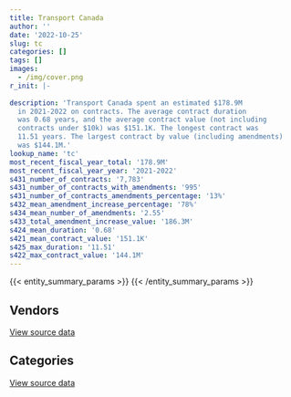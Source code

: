```yaml
---
title: Transport Canada
author: ''
date: '2022-10-25'
slug: tc
categories: []
tags: []
images:
  - /img/cover.png
r_init: |-
  
description: 'Transport Canada spent an estimated $178.9M
  in 2021-2022 on contracts. The average contract duration
  was 0.68 years, and the average contract value (not including
  contracts under $10k) was $151.1K. The longest contract was
  11.51 years. The largest contract by value (including amendments)
  was $144.1M.'
lookup_name: 'tc'
most_recent_fiscal_year_total: '178.9M'
most_recent_fiscal_year_year: '2021-2022'
s431_number_of_contracts: '7,783'
s431_number_of_contracts_with_amendments: '995'
s431_number_of_contracts_amendments_percentage: '13%'
s432_mean_amendment_increase_percentage: '78%'
s434_mean_number_of_amendments: '2.55'
s433_total_amendment_increase_value: '186.3M'
s424_mean_duration: '0.68'
s421_mean_contract_value: '151.1K'
s425_max_duration: '11.51'
s422_max_contract_value: '144.1M'
---
```


<script src="/rmarkdown-libs/htmlwidgets/htmlwidgets.js"></script>
<link href="/rmarkdown-libs/datatables-css/datatables-crosstalk.css" rel="stylesheet" />
<script src="/rmarkdown-libs/datatables-binding/datatables.js"></script>
<script src="/rmarkdown-libs/jquery/jquery-3.6.0.min.js"></script>
<link href="/rmarkdown-libs/dt-core-bootstrap/css/dataTables.bootstrap.min.css" rel="stylesheet" />
<link href="/rmarkdown-libs/dt-core-bootstrap/css/dataTables.bootstrap.extra.css" rel="stylesheet" />
<script src="/rmarkdown-libs/dt-core-bootstrap/js/jquery.dataTables.min.js"></script>
<script src="/rmarkdown-libs/dt-core-bootstrap/js/dataTables.bootstrap.min.js"></script>
<link href="/rmarkdown-libs/crosstalk/css/crosstalk.min.css" rel="stylesheet" />
<script src="/rmarkdown-libs/crosstalk/js/crosstalk.min.js"></script>
<script src="/rmarkdown-libs/htmlwidgets/htmlwidgets.js"></script>
<link href="/rmarkdown-libs/datatables-css/datatables-crosstalk.css" rel="stylesheet" />
<script src="/rmarkdown-libs/datatables-binding/datatables.js"></script>
<script src="/rmarkdown-libs/jquery/jquery-3.6.0.min.js"></script>
<link href="/rmarkdown-libs/dt-core-bootstrap/css/dataTables.bootstrap.min.css" rel="stylesheet" />
<link href="/rmarkdown-libs/dt-core-bootstrap/css/dataTables.bootstrap.extra.css" rel="stylesheet" />
<script src="/rmarkdown-libs/dt-core-bootstrap/js/jquery.dataTables.min.js"></script>
<script src="/rmarkdown-libs/dt-core-bootstrap/js/dataTables.bootstrap.min.js"></script>
<link href="/rmarkdown-libs/crosstalk/css/crosstalk.min.css" rel="stylesheet" />
<script src="/rmarkdown-libs/crosstalk/js/crosstalk.min.js"></script>

{{< entity_summary_params >}}
{{< /entity_summary_params >}}

## Vendors

<div id="htmlwidget-1" style="width:100%;height:auto;" class="datatables html-widget"></div>
<script type="application/json" data-for="htmlwidget-1">{"x":{"style":"bootstrap","filter":"none","vertical":false,"data":[["<a href=\"/vendors/175_303_canada/\">175 303 Canada<\/a>","<a href=\"/vendors/175303_canada/\">175303 Canada<\/a>","<a href=\"/vendors/abb/\">ABB<\/a>","<a href=\"/vendors/accenture/\">Accenture<\/a>","<a href=\"/vendors/acklands_grainger/\">Acklands Grainger<\/a>","<a href=\"/vendors/act/\">ACT<\/a>","<a href=\"/vendors/adga_group/\">ADGA Group<\/a>","<a href=\"/vendors/adrm_technology_consulting/\">ADRM Technology Consulting<\/a>","<a href=\"/vendors/advanced_business_interiors/\">Advanced Business Interiors<\/a>","<a href=\"/vendors/aecom/\">AECOM<\/a>","<a href=\"/vendors/aero_supplies/\">Aero Supplies<\/a>","<a href=\"/vendors/aeropro/\">Aeropro<\/a>","<a href=\"/vendors/agilent/\">Agilent<\/a>","<a href=\"/vendors/ainsworth/\">Ainsworth<\/a>","<a href=\"/vendors/air_inuit/\">Air Inuit<\/a>","<a href=\"/vendors/air_tindi/\">Air Tindi<\/a>","<a href=\"/vendors/airbus/\">Airbus<\/a>","<a href=\"/vendors/allseating/\">Allseating<\/a>","<a href=\"/vendors/alpine_aerotech/\">Alpine Aerotech<\/a>","<a href=\"/vendors/altis_human_resources/\">Altis Human Resources<\/a>","<a href=\"/vendors/american_bureau_of_shipping/\">American Bureau of Shipping<\/a>","<a href=\"/vendors/aon_reed_stenhouse/\">Aon Reed Stenhouse<\/a>","<a href=\"/vendors/apron_fuel_services/\">Apron Fuel Services<\/a>","<a href=\"/vendors/aps_aviation/\">APS Aviation<\/a>","<a href=\"/vendors/ari_financial_services/\">ARI Financial Services<\/a>","<a href=\"/vendors/artemp_personnel_services/\">Artemp Personnel Services<\/a>","<a href=\"/vendors/asokan_business_interiors/\">Asokan Business Interiors<\/a>","<a href=\"/vendors/atlantic_business_interiors/\">Atlantic Business Interiors<\/a>","<a href=\"/vendors/av_tech/\">AV Tech<\/a>","<a href=\"/vendors/avi_spl/\">Avi Spl<\/a>","<a href=\"/vendors/avmax_aviation_services/\">Avmax Aviation Services<\/a>","<a href=\"/vendors/bdo_canada/\">BDO Canada<\/a>","<a href=\"/vendors/bell_canada/\">Bell Canada<\/a>","<a href=\"/vendors/bell_textron/\">Bell Textron<\/a>","<a href=\"/vendors/berlitz_canada/\">Berlitz Canada<\/a>","<a href=\"/vendors/beva_global_management/\">Beva Global Management<\/a>","<a href=\"/vendors/bombardier/\">Bombardier<\/a>","<a href=\"/vendors/brandt_tractor/\">Brandt Tractor<\/a>","<a href=\"/vendors/brooks_corning_company/\">Brooks Corning Company<\/a>","<a href=\"/vendors/bubble_technology_industries/\">Bubble Technology Industries<\/a>","<a href=\"/vendors/ca/\">CA<\/a>","<a href=\"/vendors/cae/\">CAE<\/a>","<a href=\"/vendors/calian/\">Calian<\/a>","<a href=\"/vendors/calytera_software/\">Calytera Software<\/a>","<a href=\"/vendors/canada_post/\">Canada Post<\/a>","<a href=\"/vendors/canadian_bank_note_company/\">Canadian Bank Note Company<\/a>","<a href=\"/vendors/canadian_corps_of_commissionaires/\">Canadian Corps of Commissionaires<\/a>","<a href=\"/vendors/canadian_helicopters/\">Canadian Helicopters<\/a>","<a href=\"/vendors/canadian_maritime_engineering/\">Canadian Maritime Engineering<\/a>","<a href=\"/vendors/canon/\">Canon<\/a>","<a href=\"/vendors/carahsoft_technology/\">Carahsoft Technology<\/a>","<a href=\"/vendors/carleton_university/\">Carleton University<\/a>","<a href=\"/vendors/cbci_telecom/\">CBCI Telecom<\/a>","<a href=\"/vendors/cdw_canada/\">CDW Canada<\/a>","<a href=\"/vendors/chantier_davie_canada/\">Chantier Davie Canada<\/a>","<a href=\"/vendors/charron_human_resources/\">Charron Human Resources<\/a>","<a href=\"/vendors/chevron/\">Chevron<\/a>","<a href=\"/vendors/cision_canada/\">Cision Canada<\/a>","<a href=\"/vendors/clariant_canada/\">Clariant Canada<\/a>","<a href=\"/vendors/closereach/\">CloseReach<\/a>","<a href=\"/vendors/cofomo/\">Cofomo<\/a>","<a href=\"/vendors/compugen/\">Compugen<\/a>","<a href=\"/vendors/conference_board_of_canada/\">Conference Board of Canada<\/a>","<a href=\"/vendors/contract_community/\">Contract Community<\/a>","<a href=\"/vendors/convergint_technologies/\">Convergint Technologies<\/a>","<a href=\"/vendors/conversart_consulting/\">Conversart Consulting<\/a>","<a href=\"/vendors/coradix_technology_consulting/\">Coradix Technology Consulting<\/a>","<a href=\"/vendors/corcan/\">Corcan<\/a>","<a href=\"/vendors/cossette_communications/\">Cossette Communications<\/a>","<a href=\"/vendors/cpcs_transcom/\">CPCS Transcom<\/a>","<a href=\"/vendors/crestline_coach/\">Crestline Coach<\/a>","<a href=\"/vendors/csdc_systems/\">CSDC Systems<\/a>","<a href=\"/vendors/csi_leasing_canada/\">Csi Leasing Canada<\/a>","<a href=\"/vendors/dalhousie_university/\">Dalhousie University<\/a>","<a href=\"/vendors/dasco_storage_solutions/\">Dasco Storage Solutions<\/a>","<a href=\"/vendors/dbc_marine_safety_systems/\">DBC Marine Safety Systems<\/a>","<a href=\"/vendors/delco_automation/\">Delco Automation<\/a>","<a href=\"/vendors/dell_computer/\">Dell Computer<\/a>","<a href=\"/vendors/deloitte/\">Deloitte<\/a>","<a href=\"/vendors/dexterra/\">Dexterra<\/a>","<a href=\"/vendors/diligens/\">Diligens<\/a>","<a href=\"/vendors/dillon_consulting/\">Dillon Consulting<\/a>","<a href=\"/vendors/dls_technology/\">DLS Technology<\/a>","<a href=\"/vendors/donna_cona/\">Donna Cona<\/a>","<a href=\"/vendors/dss_marine/\">DSS Marine<\/a>","<a href=\"/vendors/ecole_de_langues_abce/\">Ecole De Langues Abce<\/a>","<a href=\"/vendors/ecole_de_langues_eagle/\">Ecole De Langues Eagle<\/a>","<a href=\"/vendors/ecole_de_langues_la_cite/\">Ecole De Langues La Cite<\/a>","<a href=\"/vendors/ekos_research_associates/\">Ekos Research Associates<\/a>","<a href=\"/vendors/elbit_systems/\">Elbit Systems<\/a>","<a href=\"/vendors/elsevier/\">Elsevier<\/a>","<a href=\"/vendors/entrust/\">Entrust<\/a>","<a href=\"/vendors/environics_research_group/\">Environics Research Group<\/a>","<a href=\"/vendors/equasion_business_technologies_consulting_and_watershed_its_in_cjv/\">Equasion Business Technologies Consulting and Watershed Its In Cjv<\/a>","<a href=\"/vendors/ernst_young/\">Ernst Young<\/a>","<a href=\"/vendors/esri/\">ESRI<\/a>","<a href=\"/vendors/excel_human_resources/\">Excel Human Resources<\/a>","<a href=\"/vendors/fast_forward_french/\">Fast Forward French<\/a>","<a href=\"/vendors/fast_track_staffing/\">Fast Track Staffing<\/a>","<a href=\"/vendors/fca_canada/\">FCA Canada<\/a>","<a href=\"/vendors/federal_express_canada/\">Federal Express Canada<\/a>","<a href=\"/vendors/felix_technology/\">Felix Technology<\/a>","<a href=\"/vendors/field_aviation_company/\">Field Aviation Company<\/a>","<a href=\"/vendors/first_air/\">First Air<\/a>","<a href=\"/vendors/flight_fuels/\">Flight Fuels<\/a>","<a href=\"/vendors/flightsafety_canada/\">FlightSafety Canada<\/a>","<a href=\"/vendors/ford_motor_company/\">Ford Motor Company<\/a>","<a href=\"/vendors/forrester_research/\">Forrester Research<\/a>","<a href=\"/vendors/fort_garry_fire_truck/\">Fort Garry Fire Truck<\/a>","<a href=\"/vendors/francis_canada_truck_centre/\">Francis Canada Truck Centre<\/a>","<a href=\"/vendors/freebalance/\">FreeBalance<\/a>","<a href=\"/vendors/fujitsu/\">Fujitsu<\/a>","<a href=\"/vendors/garda_security_group/\">Garda Security Group<\/a>","<a href=\"/vendors/gartner/\">Gartner<\/a>","<a href=\"/vendors/gatestone/\">Gatestone<\/a>","<a href=\"/vendors/gc_strategies/\">GC Strategies<\/a>","<a href=\"/vendors/general_dynamics/\">General Dynamics<\/a>","<a href=\"/vendors/general_electric_canada/\">General Electric Canada<\/a>","<a href=\"/vendors/general_motors/\">General Motors<\/a>","<a href=\"/vendors/ghd/\">GHD<\/a>","<a href=\"/vendors/glasshouse_systems/\">GlassHouse Systems<\/a>","<a href=\"/vendors/global_knowledge/\">Global Knowledge<\/a>","<a href=\"/vendors/global_upholstery/\">Global Upholstery<\/a>","<a href=\"/vendors/golder_associates/\">Golder Associates<\/a>","<a href=\"/vendors/grand_toy/\">Grand Toy<\/a>","<a href=\"/vendors/graybridge_international_consulting/\">Graybridge International Consulting<\/a>","<a href=\"/vendors/grey_rock_services/\">Grey Rock Services<\/a>","<a href=\"/vendors/groupe_abs/\">Groupe Abs<\/a>","<a href=\"/vendors/halpenny_insurance_brokers/\">Halpenny Insurance Brokers<\/a>","<a href=\"/vendors/harnois_energies/\">Harnois Energies<\/a>","<a href=\"/vendors/haworth/\">Haworth<\/a>","<a href=\"/vendors/helitrades/\">Helitrades<\/a>","<a href=\"/vendors/herold_engineering/\">Herold Engineering<\/a>","<a href=\"/vendors/highline_electric_p_a/\">Highline Electric P A<\/a>","<a href=\"/vendors/hitrac/\">Hitrac<\/a>","<a href=\"/vendors/holman_fenwick_willan/\">Holman Fenwick Willan<\/a>","<a href=\"/vendors/honeywell/\">Honeywell<\/a>","<a href=\"/vendors/houle_electric/\">Houle Electric<\/a>","<a href=\"/vendors/hypertec/\">Hypertec<\/a>","<a href=\"/vendors/ibiska_telecom/\">Ibiska Telecom<\/a>","<a href=\"/vendors/idp_group/\">Idp Group<\/a>","<a href=\"/vendors/ihs_global/\">IHS Global<\/a>","<a href=\"/vendors/imp_group/\">IMP Group<\/a>","<a href=\"/vendors/imperial_oil/\">Imperial Oil<\/a>","<a href=\"/vendors/info_tech_research_group/\">Info Tech Research Group<\/a>","<a href=\"/vendors/insa/\">INSA<\/a>","<a href=\"/vendors/insight_software_canada/\">Insight Software Canada<\/a>","<a href=\"/vendors/institut_national_d_optique/\">Institut National D’Optique<\/a>","<a href=\"/vendors/institute_on_governance/\">Institute On Governance<\/a>","<a href=\"/vendors/inter_outaouais/\">Inter Outaouais<\/a>","<a href=\"/vendors/ipsos/\">Ipsos<\/a>","<a href=\"/vendors/ipss/\">IPSS<\/a>","<a href=\"/vendors/iron_mountain/\">Iron Mountain<\/a>","<a href=\"/vendors/irving_oil/\">Irving Oil<\/a>","<a href=\"/vendors/itex/\">ITEX<\/a>","<a href=\"/vendors/ivan_s_camera/\">Ivan S Camera<\/a>","<a href=\"/vendors/j_j_trailers_manufacturers_and_sales/\">J J Trailers Manufacturers and Sales<\/a>","<a href=\"/vendors/jasco_applied_sciences_canada/\">JASCO Applied Sciences Canada<\/a>","<a href=\"/vendors/jcb/\">Jcb<\/a>","<a href=\"/vendors/jht_defense/\">JHT Defense<\/a>","<a href=\"/vendors/juno_risk_solutions/\">Juno Risk Solutions<\/a>","<a href=\"/vendors/kenn_borek_air/\">Kenn Borek Air<\/a>","<a href=\"/vendors/knoll_north_america/\">Knoll North America<\/a>","<a href=\"/vendors/knowledge_circle/\">Knowledge Circle<\/a>","<a href=\"/vendors/kone/\">KONE<\/a>","<a href=\"/vendors/kongsberg/\">Kongsberg<\/a>","<a href=\"/vendors/konica_minolta_business_solutions/\">Konica Minolta Business Solutions<\/a>","<a href=\"/vendors/kpmg/\">KPMG<\/a>","<a href=\"/vendors/kromar_printing/\">Kromar Printing<\/a>","<a href=\"/vendors/kubota_canada/\">Kubota Canada<\/a>","<a href=\"/vendors/l3harris/\">L3Harris<\/a>","<a href=\"/vendors/language_research_development_group/\">Language Research Development Group<\/a>","<a href=\"/vendors/lean_agility/\">Lean Agility<\/a>","<a href=\"/vendors/leger_marketing/\">Leger Marketing<\/a>","<a href=\"/vendors/lengkeek_vessel_engineering/\">Lengkeek Vessel Engineering<\/a>","<a href=\"/vendors/les_enquetes_henri/\">Les Enquetes Henri<\/a>","<a href=\"/vendors/les_entreprises_fervel/\">Les Entreprises Fervel<\/a>","<a href=\"/vendors/lionbridge/\">Lionbridge<\/a>","<a href=\"/vendors/lro_staffing/\">LRO Staffing<\/a>","<a href=\"/vendors/lumina_it/\">Lumina IT<\/a>","<a href=\"/vendors/m_d_charlton/\">M D Charlton<\/a>","<a href=\"/vendors/macdonald_dettwiler_and_associates/\">MacDonald Dettwiler and Associates<\/a>","<a href=\"/vendors/makwa_resourcing/\">Makwa Resourcing<\/a>","<a href=\"/vendors/malatest/\">Malatest<\/a>","<a href=\"/vendors/manpower_services_canada/\">Manpower Services Canada<\/a>","<a href=\"/vendors/maplesoft_consulting/\">Maplesoft Consulting<\/a>","<a href=\"/vendors/marine_recycling/\">Marine Recycling<\/a>","<a href=\"/vendors/maxsys_staffing_and_consulting/\">Maxsys Staffing and Consulting<\/a>","<a href=\"/vendors/mcgill_university/\">Mcgill University<\/a>","<a href=\"/vendors/mcmaster_university/\">Mcmaster University<\/a>","<a href=\"/vendors/media_q/\">Media Q<\/a>","<a href=\"/vendors/megalexis_communications/\">Megalexis Communications<\/a>","<a href=\"/vendors/meltwater/\">Meltwater<\/a>","<a href=\"/vendors/michelin/\">Michelin<\/a>","<a href=\"/vendors/microsoft_canada/\">Microsoft Canada<\/a>","<a href=\"/vendors/mid_canada_mod_center/\">Mid Canada Mod Center<\/a>","<a href=\"/vendors/mindwire_systems/\">Mindwire Systems<\/a>","<a href=\"/vendors/mitsubishi_motor_sales/\">Mitsubishi Motor Sales<\/a>","<a href=\"/vendors/mkds_training/\">Mkds Training<\/a>","<a href=\"/vendors/mnp/\">MNP<\/a>","<a href=\"/vendors/morpho_canada/\">Morpho Canada<\/a>","<a href=\"/vendors/multishred/\">Multishred<\/a>","<a href=\"/vendors/mustang_survival/\">Mustang Survival<\/a>","<a href=\"/vendors/nations_translation_group/\">Nations Translation Group<\/a>","<a href=\"/vendors/nattiq/\">NATTIQ<\/a>","<a href=\"/vendors/naut_mawt_tribal_council/\">Naut’sa mawt Tribal Council<\/a>","<a href=\"/vendors/nav_canada/\">NAV Canada<\/a>","<a href=\"/vendors/newfound_recruiting/\">Newfound Recruiting<\/a>","<a href=\"/vendors/nielsen/\">Nielsen<\/a>","<a href=\"/vendors/nikon_canada/\">Nikon Canada<\/a>","<a href=\"/vendors/nisha_techonologies/\">Nisha Techonologies<\/a>","<a href=\"/vendors/northern_micro/\">Northern Micro<\/a>","<a href=\"/vendors/nortrax_canada/\">Nortrax Canada<\/a>","<a href=\"/vendors/nova_networks/\">Nova Networks<\/a>","<a href=\"/vendors/novipro/\">Novipro<\/a>","<a href=\"/vendors/nua_office/\">NUA Office<\/a>","<a href=\"/vendors/nuix_north_america/\">Nuix North America<\/a>","<a href=\"/vendors/online_constructors/\">Online Constructors<\/a>","<a href=\"/vendors/onx_enterprise_solutions/\">OnX Enterprise Solutions<\/a>","<a href=\"/vendors/opentext/\">OpenText<\/a>","<a href=\"/vendors/opsis/\">OPSIS<\/a>","<a href=\"/vendors/optiv_canada_federal/\">Optiv Canada Federal<\/a>","<a href=\"/vendors/oracle_canada/\">Oracle Canada<\/a>","<a href=\"/vendors/orangutech/\">Orangutech<\/a>","<a href=\"/vendors/ottawa_business_interiors/\">Ottawa Business Interiors<\/a>","<a href=\"/vendors/oxford_economics_usa/\">Oxford Economics USA<\/a>","<a href=\"/vendors/paladin_group/\">Paladin Group<\/a>","<a href=\"/vendors/palfinger_marine/\">PALFINGER Marine<\/a>","<a href=\"/vendors/parkland/\">Parkland<\/a>","<a href=\"/vendors/patlon_aircraft_industries/\">Patlon Aircraft Industries<\/a>","<a href=\"/vendors/pattison_sign_group/\">Pattison Sign Group<\/a>","<a href=\"/vendors/peerless_garments/\">Peerless Garments<\/a>","<a href=\"/vendors/petro_air_services/\">Petro Air Services<\/a>","<a href=\"/vendors/petrovalue_products/\">PetroValue Products<\/a>","<a href=\"/vendors/phaselock_systems_international/\">Phaselock Systems International<\/a>","<a href=\"/vendors/phoenix_strategic_perspectives/\">Phoenix Strategic Perspectives<\/a>","<a href=\"/vendors/pitney_bowes/\">Pitney Bowes<\/a>","<a href=\"/vendors/planet_labs/\">Planet Labs<\/a>","<a href=\"/vendors/pmg_technologies/\">PMG Technologies<\/a>","<a href=\"/vendors/podolinsky_equipment/\">Podolinsky Equipment<\/a>","<a href=\"/vendors/portage_personnel/\">Portage Personnel<\/a>","<a href=\"/vendors/pra/\">PRA<\/a>","<a href=\"/vendors/precisionit/\">PrecisionIT<\/a>","<a href=\"/vendors/pricewaterhouse_coopers/\">Pricewaterhouse Coopers<\/a>","<a href=\"/vendors/primex_project_management/\">PRIMEX Project Management<\/a>","<a href=\"/vendors/printers_plus/\">Printers Plus<\/a>","<a href=\"/vendors/prologic_systems/\">Prologic Systems<\/a>","<a href=\"/vendors/promaxis/\">Promaxis<\/a>","<a href=\"/vendors/proquest/\">ProQuest<\/a>","<a href=\"/vendors/prosci_canada/\">Prosci Canada<\/a>","<a href=\"/vendors/protak_consulting_group/\">Protak Consulting Group<\/a>","<a href=\"/vendors/purelogic/\">PureLogic<\/a>","<a href=\"/vendors/purespirit_solutions/\">PureSpirIT Solutions<\/a>","<a href=\"/vendors/purolator/\">Purolator<\/a>","<a href=\"/vendors/qmr/\">QMR<\/a>","<a href=\"/vendors/quantum_management_services/\">Quantum Management Services<\/a>","<a href=\"/vendors/quorum/\">Quorum<\/a>","<a href=\"/vendors/rampart_international/\">Rampart International<\/a>","<a href=\"/vendors/randstad/\">Randstad<\/a>","<a href=\"/vendors/raymond_chabot_grant_thornton/\">Raymond Chabot Grant Thornton<\/a>","<a href=\"/vendors/rhea/\">RHEA<\/a>","<a href=\"/vendors/ricoh/\">Ricoh<\/a>","<a href=\"/vendors/risk_sciences_international/\">Risk Sciences International<\/a>","<a href=\"/vendors/rms_software/\">Rms Software<\/a>","<a href=\"/vendors/rockwell_collins_canada/\">Rockwell Collins Canada<\/a>","<a href=\"/vendors/rogers/\">Rogers<\/a>","<a href=\"/vendors/rosborough_boats/\">Rosborough Boats<\/a>","<a href=\"/vendors/roxboro_excavation/\">Roxboro Excavation<\/a>","<a href=\"/vendors/s_p_global_market_intelligence/\">S P Global Market Intelligence<\/a>","<a href=\"/vendors/salish_sea_industrial_services/\">Salish Sea Industrial Services<\/a>","<a href=\"/vendors/samson_associes/\">Samson Associes<\/a>","<a href=\"/vendors/sap/\">SAP<\/a>","<a href=\"/vendors/sas_institute/\">SAS Institute<\/a>","<a href=\"/vendors/serco/\">Serco<\/a>","<a href=\"/vendors/sharp_electronics/\">Sharp Electronics<\/a>","<a href=\"/vendors/shell_canada_products/\">Shell Canada Products<\/a>","<a href=\"/vendors/shi_canada/\">SHI Canada<\/a>","<a href=\"/vendors/si_systems/\">SI Systems<\/a>","<a href=\"/vendors/sierra_systems_group/\">Sierra Systems Group<\/a>","<a href=\"/vendors/simex_defence/\">Simex Defence<\/a>","<a href=\"/vendors/simplex_grinnell/\">Simplex Grinnell<\/a>","<a href=\"/vendors/slr_consulting_canada/\">SLR Consulting Canada<\/a>","<a href=\"/vendors/snap_on_tools/\">Snap On Tools<\/a>","<a href=\"/vendors/snc_lavalin/\">SNC Lavalin<\/a>","<a href=\"/vendors/softchoice/\">Softchoice<\/a>","<a href=\"/vendors/solotech/\">Solotech<\/a>","<a href=\"/vendors/southwest_research_institute/\">Southwest Research Institute<\/a>","<a href=\"/vendors/st_airborne_systems/\">ST Airborne Systems<\/a>","<a href=\"/vendors/stantec/\">Stantec<\/a>","<a href=\"/vendors/stoneworks_technologies/\">Stoneworks Technologies<\/a>","<a href=\"/vendors/stratos/\">Stratos<\/a>","<a href=\"/vendors/suncor_energy/\">Suncor Energy<\/a>","<a href=\"/vendors/systematix_solutions/\">Systematix Solutions<\/a>","<a href=\"/vendors/systemscope/\">Systemscope<\/a>","<a href=\"/vendors/tag_hr/\">Tag HR<\/a>","<a href=\"/vendors/tankatek/\">Tankatek<\/a>","<a href=\"/vendors/teknion/\">Teknion<\/a>","<a href=\"/vendors/teksystems_canada/\">TEKsystems Canada<\/a>","<a href=\"/vendors/telus_canada/\">Telus Canada<\/a>","<a href=\"/vendors/tenaquip/\">Tenaquip<\/a>","<a href=\"/vendors/teramach_technologies/\">Teramach Technologies<\/a>","<a href=\"/vendors/terra_sense_analytics/\">Terra Sense Analytics<\/a>","<a href=\"/vendors/tes_contract_services/\">TES Contract Services<\/a>","<a href=\"/vendors/testforce_systems/\">Testforce Systems<\/a>","<a href=\"/vendors/tetra_tech/\">Tetra Tech<\/a>","<a href=\"/vendors/the_aim_group/\">The AIM Group<\/a>","<a href=\"/vendors/the_halifax_computer_consulting_group/\">The Halifax Computer Consulting Group<\/a>","<a href=\"/vendors/the_masha_krupp_translation_group/\">The Masha Krupp Translation Group<\/a>","<a href=\"/vendors/the_right_door_consulting/\">The Right Door Consulting<\/a>","<a href=\"/vendors/thermo_fisher_scientific/\">Thermo Fisher Scientific<\/a>","<a href=\"/vendors/thomson_reuters/\">Thomson Reuters<\/a>","<a href=\"/vendors/thyssenkrupp_elevator/\">Thyssenkrupp Elevator<\/a>","<a href=\"/vendors/titan_boats/\">Titan Boats<\/a>","<a href=\"/vendors/tld_canada/\">Tld Canada<\/a>","<a href=\"/vendors/toromont/\">Toromont<\/a>","<a href=\"/vendors/toure_cleaning_services/\">Toure Cleaning Services<\/a>","<a href=\"/vendors/toyota/\">Toyota<\/a>","<a href=\"/vendors/tpg_technology_consultants/\">TPG Technology Consultants<\/a>","<a href=\"/vendors/trane_canada/\">Trane Canada<\/a>","<a href=\"/vendors/transpolar_technology/\">Transpolar Technology<\/a>","<a href=\"/vendors/trm_technologies/\">TRM Technologies<\/a>","<a href=\"/vendors/tulmar_safety_systems/\">Tulmar Safety Systems<\/a>","<a href=\"/vendors/tundra_technical_solutions/\">Tundra Technical Solutions<\/a>","<a href=\"/vendors/turtle_island_staffing/\">Turtle Island Staffing<\/a>","<a href=\"/vendors/tyco_integrated_fire_security/\">Tyco Integrated Fire Security<\/a>","<a href=\"/vendors/ubiqus_canada/\">Ubiqus Canada<\/a>","<a href=\"/vendors/unisource/\">Unisource<\/a>","<a href=\"/vendors/united_rentals/\">United Rentals<\/a>","<a href=\"/vendors/universite_de_montreal/\">Universite De Montreal<\/a>","<a href=\"/vendors/universite_laval/\">Universite Laval<\/a>","<a href=\"/vendors/universite_sainte_anne/\">Universite Sainte Anne<\/a>","<a href=\"/vendors/university_of_alaska_fairbanks/\">University of Alaska Fairbanks<\/a>","<a href=\"/vendors/university_of_alberta/\">University of Alberta<\/a>","<a href=\"/vendors/university_of_manitoba/\">University of Manitoba<\/a>","<a href=\"/vendors/university_of_new_brunswick/\">University of New Brunswick<\/a>","<a href=\"/vendors/university_of_ottawa/\">University of Ottawa<\/a>","<a href=\"/vendors/university_of_toronto/\">University of Toronto<\/a>","<a href=\"/vendors/university_of_waterloo/\">University of Waterloo<\/a>","<a href=\"/vendors/university_of_western_ontario/\">University of Western Ontario<\/a>","<a href=\"/vendors/vancouver_fraser_port_authority/\">Vancouver Fraser Port Authority<\/a>","<a href=\"/vendors/vard_marine/\">Vard Marine<\/a>","<a href=\"/vendors/vector_aerospace/\">Vector Aerospace<\/a>","<a href=\"/vendors/veritaaq_technology_house/\">Veritaaq Technology House<\/a>","<a href=\"/vendors/versacom/\">Versacom<\/a>","<a href=\"/vendors/voyageur_aviation/\">Voyageur Aviation<\/a>","<a href=\"/vendors/wajax/\">Wajax<\/a>","<a href=\"/vendors/wartsila/\">Wartsila<\/a>","<a href=\"/vendors/western_petroleum/\">Western Petroleum<\/a>","<a href=\"/vendors/wolters_kluwer/\">Wolters Kluwer<\/a>","<a href=\"/vendors/workdynamics_technologies/\">WorkDynamics Technologies<\/a>","<a href=\"/vendors/wsp/\">WSP<\/a>","<a href=\"/vendors/xanalys_canada/\">Xanalys Canada<\/a>","<a href=\"/vendors/xerox/\">Xerox<\/a>","<a href=\"/vendors/yamaha_motors_canada/\">Yamaha Motors Canada<\/a>","<a href=\"/vendors/zutphen_contractor/\">Zutphen Contractor<\/a>"],[638930.94,399538.44,null,null,null,219813.37,1607443.27,3117517.3,162895.31,111894.79,681129.55,1064138.75,null,null,59228.98,null,null,null,1134189.78,729424.95,3322.98,170019.85,44111.65,1085365,6642.48,null,null,11302.2,null,19016.62,30332.48,null,null,785962.07,203858.62,null,3797967.99,null,null,null,87917.88,null,673692.49,null,10500,127079.77,3419650.75,13560,2859977.77,2231.69,null,1815.61,11306.87,52146.74,null,3199.95,15750,29226.55,220962.84,2991.37,2325469.77,null,200559.75,150845.03,null,null,99750.96,64097.25,292611.25,1905807.77,109135,55521.95,null,null,null,2017346.76,null,null,755606.83,null,5243.92,1924757.55,303817.12,null,null,40051.65,null,78357.05,120244.36,null,null,114844.49,41386.45,null,487332.28,310310.91,11390.4,50838,24860,90368.83,34943.68,164430,66169.9,31001.73,15892.12,10983.07,410536.69,null,null,null,429010,41264.1,null,1514377.36,null,59452.12,null,null,439582.9,21626.32,null,null,45426.29,166141.12,19635,13740.8,null,302813.84,null,426517.75,27847.97,1606929.74,null,null,246395.71,null,326797.85,null,961804.58,978839.07,13560,47373.69,null,644780.32,null,null,null,null,46835,null,null,92134.36,258886.3,369450,11890.16,null,28832.81,1049498.39,467353.75,null,21677.5,1200622.5,null,40519.44,32327.14,24207.99,137880.04,335957.2,null,null,null,null,24408,33866.1,364876.45,null,359145.85,562315.98,null,null,null,null,null,72320,921877.22,46381.76,1432026.68,92423.39,null,25000,null,null,null,11633.63,654431.67,970285.82,3008385.31,419591.25,null,49859.89,503646.69,null,32095.14,5160.7,1273038.54,13387.5,21850.98,24860,null,null,1437132.36,296549.48,229905,1043.01,null,232752.4,null,13072.5,19888,257689.64,326131.88,null,2455256.24,null,143310.74,50553.36,216762.21,null,null,15735.94,null,177975,null,14221.46,113675.01,null,31369.76,10000.5,84683188.08,37792.34,92399.11,null,704290.86,100259.25,null,45572.43,28247.56,1102028.49,null,443445.9,null,null,39460.14,null,228051.32,20672.05,1180423.23,58398.9,60756.43,180050.17,null,108808.85,89579.88,23360.99,28445.63,null,381052.5,32104.35,40459.43,24895.5,592957.76,160394.6,146029.78,null,2002.77,33900,null,2024530.84,83903.21,206146.16,84814.41,null,238981.85,334376.66,50381.12,null,23233.18,182675.99,607965.94,null,24961.7,null,1251944.92,705990.92,151033.63,null,129079.42,757564.83,432287.05,null,null,null,209553.26,125706.97,17640,null,null,43198.67,125752.73,null,null,null,74721.42,null,null,null,692640.59,170359.45,5702.4,104857.02,283529.62,null,null,50625.99,4806.27,189004.99,null,64614.02,32709.43,null,null,null,19171.43,13630.54,247450.41,6859.85,null,null,448492.25,10000,183447.59,4170615.88,208327.7,51767.32,null,15275.83,256959.87,null,10848,292829.03,112077.1,22600,1342568.27,null,null],[954486.32,968417.67,null,null,null,284834.03,574562.84,1219300.16,798025.84,316835.77,1826926.68,1131471.02,null,null,29695.54,37243.08,null,null,1831843.07,1026001.08,15592.45,126321.47,null,1214772,104861.19,null,null,null,null,322768.39,7359876.05,39550,1968918.2,2874931.12,164542.93,8058.31,2444539.58,null,24806.25,null,null,211272.12,208202.11,null,11550,null,3762239.72,16610,1485715.94,2013.18,28807.32,58674.89,null,210507.93,1130000,26258.78,16800,56377.17,82198.16,17899.2,2331840.92,null,271324.19,192460.27,null,24408,114538.68,null,159287.6,1633199.95,null,81166.96,192.68,null,15505.35,null,7251.85,12779.85,1369434.92,null,22947.35,null,385931.72,null,202951.29,27791.73,null,11520,17205.25,null,6925.87,37697.69,78461.81,1204435.89,1675108.1,141375.11,265859.62,34994,41200.16,null,47206.07,235831,2189676.78,94166.67,57091.07,null,100604.1,null,null,248400,298975.05,3020532.01,null,562248.52,23248.36,49563.33,null,29652.98,340383.84,29389.04,149608.38,null,226108.92,354948.26,19635,96494.36,null,355345.83,null,469175.92,54008.56,375184.63,null,null,147354.29,null,450006.77,null,464930.78,65316.01,null,null,null,482903.95,127235.77,null,64635.61,null,null,null,null,208010.24,242108.28,418950,null,37648.55,null,2310073.94,null,null,null,null,24202.03,129990.4,24356.06,null,174979.91,265010.17,405139.92,140416.48,49603.94,null,null,null,523538.67,null,360129.81,null,null,46577.38,24612.34,null,33369.13,16140.73,658365.85,46508.84,1435950.04,50120.31,10097.87,9626.56,null,null,13987.61,null,2571355.63,1703841.21,3570006.5,44933.89,17331.44,93600,496664.67,11469.5,13523.58,24530.08,241686.15,null,17498.22,null,67200,19806.12,1826844.38,1051645.19,null,11929.39,null,null,58815.62,37458.75,null,null,327025.4,null,1708764.68,null,null,4337.26,155715.21,null,null,24744.64,null,140944.9,null,86250,127053.31,null,59550.79,null,15787469.06,null,92652.26,37290,320447.61,81768.16,null,36005.46,null,null,88107.64,161674.75,8553.03,24295,35894.36,42572.22,271856.86,24017.2,1087400.34,80806.73,5232.22,172905.33,null,110405.36,400911.48,12740.75,29299,484483.59,null,77815.83,148967.21,15750,184071.71,160767.36,144640,null,2008.26,46000,null,790064.9,119227.87,527332.21,84488.7,null,330585.66,176304.07,142699.55,44567.99,15570.5,46000,463658.06,103143.06,null,16800,559907.76,761326.03,20569.05,78297.72,227343.78,572252.15,248565.27,53884.49,83902.5,null,559828.42,16207.42,null,null,39324,87126.48,36979.71,56546.06,4324.77,542320.43,174191.33,null,null,null,167912.04,77005.85,953,null,186871.25,14252.78,null,204359.8,4819.44,206495.01,33404.71,null,50000,12924.5,null,1565470.91,9409.09,25000,188398.95,50651.06,2578.16,null,421770.24,282158.43,49764.92,11534255.14,158553.19,19827.09,null,23324.4,84117.1,117792.13,24295,1405243.79,258776.13,18479.8,1477019.18,36750,null],[951878.43,965771.73,674771.7,38974.11,20907.6,293012.79,158492.96,186594.98,463513.11,207056.68,1898667.82,1160499.99,null,13219.5,null,30687.95,39723.53,null,551455.33,1596524.24,39535.88,214874.57,null,1849117.95,126560,15945.24,24780.9,null,11353.78,473954.41,453905.15,null,21744.24,1736578.14,386197.77,14965.44,371590.97,378874.65,null,null,null,null,99463.89,45747.24,null,null,3656366.43,null,95342.43,2007.68,35392.65,69667.64,null,5356.66,2826294.6,12296.87,null,58897.17,265805.37,null,778637.12,null,336386.3,27685,null,null,581045.15,null,282750.59,1213170.56,null,null,98791.52,null,10003.35,null,12939.57,null,1397935.67,3316.25,5531.89,612715.52,202859.39,40000,409592.01,null,42280,107914.05,133615.2,2987820.82,62680.92,null,null,1201145.08,1578664.51,273770.37,297211.84,53056.2,107836.97,null,50976.97,11625.8,null,93909.38,18819.16,null,72460.5,null,15750,null,176638.81,3129220.63,24719.63,540774.87,10651.64,null,null,null,950563.64,null,null,53675,23236.16,175769.24,149588.76,74179.3,null,134103.17,15344.51,431715.37,24747,528339.1,null,null,null,144098850,null,null,1795322.42,85591.1,null,null,288150,447587.25,82778.69,31639.39,87295.84,null,9438.78,164963.05,98157.99,2034,167002.27,null,null,null,null,2095367.82,null,17176.23,null,null,null,199539.44,null,null,123384.74,190423.34,null,90116.8,null,null,null,61830.78,1825403.52,46818.83,359145.85,257241.33,72306.7,73689.3,null,null,362473.02,540255.47,null,33547.36,null,null,52052.13,217273.44,null,null,10985.39,85477.95,2550773.98,1577336.54,1012089.26,1479656.21,null,32035.5,null,null,10327.21,75313.06,5002.2,null,10859.82,null,null,null,21745.35,3041871.64,null,null,null,53842.51,39891.76,null,null,58170.25,326131.88,368945,1318552.87,63852.74,null,302187.46,14180.48,239120.85,null,68934.4,12501.81,125091,24719.62,null,21549.67,null,12111.61,null,23913212.14,null,95213.85,null,null,532953.16,24923.55,14811.28,null,null,20681.41,100803.91,18069.77,null,null,14591.39,206633.33,null,1084429.3,13277.5,29380.93,113522.63,94920,96387.86,369113.57,12740.75,65466.9,null,null,77603.22,102852.56,null,277692.38,147193.8,null,36850.43,334.71,null,31203.73,719462.7,null,153011.59,95180.17,null,133437,227889.47,30300.22,null,9532.96,284383,256435.37,18803.2,null,21000,139212.04,79523.75,null,274390.08,72028.44,1180971.46,87414.35,13108,106217.83,634156.81,558298.83,330159.9,null,null,null,55151.64,86691.11,null,17346.6,16189.03,null,39219.26,15750,null,269164.1,418747.34,null,86798.08,222821.25,null,26338.44,null,16220.51,null,44621.75,null,112903.95,93676.73,null,165669.89,48390.91,45200,682668.74,59365.39,20021.84,null,79059.77,1947800.52,39963.44,2122232.98,538996.99,15601.64,null,null,71427.3,201850.37,24973,948365.03,478926.6,38585.2,1184224.89,18900,171873.55],[558087.63,965771.73,null,81016.17,null,699545.44,86131.22,238027.96,435238.62,155886.51,3210289.45,1160499.99,94920,null,null,null,null,184180.14,1493865.5,2450356.01,null,19163.29,21541.22,4374038.02,null,54046.92,null,null,null,822425.44,254202.19,null,null,3432943.95,327599.68,null,255239.92,null,null,2370740,null,36560.58,42511.57,15193.43,null,null,3748981.04,20727.31,null,2007.68,40330.36,41826.67,null,57072.44,3264549.14,22148,null,39168.75,433126.16,null,281091.48,20475.6,251387.27,null,21634.19,null,335475.66,null,110853,839305.28,null,null,194010.78,541255.49,null,null,17319.39,null,1269470.52,9683.45,598.65,458408.53,201681.77,107388.59,318697.78,null,15394,199180.58,34309.63,15805139.12,5834.88,null,132683.44,1201145.08,1077312.94,93079.06,400079.11,66249.48,100639.6,null,50976.97,90788.41,78318.94,93909.38,303837.83,15159.91,61139.11,28933.28,null,17824.78,176238.33,3012279.19,null,918200.98,null,null,125000,null,171935.66,null,null,28323.75,40389.81,312412.79,24150,266319.86,14087.5,153345.82,229797.24,326798.48,24864.94,3968838.05,11523.75,30223.72,null,null,88977.7,41629.36,1018566.89,85591.1,null,null,77244.77,302961.6,117965.81,29391.68,null,61362.42,138802.72,null,null,null,159263.37,313534.36,null,null,null,2814746.71,null,33471.62,null,27297.5,12410.07,112007.58,null,null,205849.87,365479.21,null,null,64088.22,110518.72,null,null,1874061.29,7633.2,89540.47,382794.27,229495.17,38890.01,11109.65,141250,207894.43,null,null,null,1692725.09,null,null,40384.11,25015.27,18317.96,null,null,4859055.48,2229160.97,531284.17,773661.4,null,26029.1,null,null,1864.91,64234.56,167636.29,null,11689.77,null,null,null,12706.06,3402068.39,null,null,162593.51,22916.25,64673.41,null,null,115597.82,387795.22,null,2427633.33,20897.26,null,363446.63,null,51829.15,12208.35,null,36769.38,42634.9,null,811072.87,45134.39,141944.43,13327.26,null,8901848.42,676410,434859.2,null,null,572953.16,null,13692.42,null,null,15721.65,84471.26,null,null,null,14591.39,115225.58,null,1662980.96,14592.93,29380.93,null,39422.99,122049.32,369113.57,12740.75,94052.06,null,null,77603.22,474418.12,null,307672.76,null,null,22526.29,null,null,76271.62,959411.61,null,376286.89,90151.4,22600,null,20251.86,1103620.51,137226.54,null,9159236,325767.81,null,63901.5,21000,null,null,null,1063700.83,338498.91,1213360.99,null,19750.41,null,568358.48,558298.83,null,null,15208.62,null,null,64589.28,null,13069.35,16189.03,null,307030.8,7093.77,89164.97,441531.22,426806.03,null,149598.65,222821.25,null,34718.85,10689.66,null,null,10498.18,null,14690,160177.99,78462,310100.05,20000,3315.22,137260.72,41956.67,null,30894.87,null,1957800.52,null,1846888.52,568392.82,null,2549594.64,null,263587.73,216351.88,14125,22350.27,252238.12,139859.23,854599.58,null,110682.97]],"container":"<table class=\"table table-striped table-hover row-border order-column display\">\n  <thead>\n    <tr>\n      <th>Vendor<\/th>\n      <th>2018-2019<\/th>\n      <th>2019-2020<\/th>\n      <th>2020-2021<\/th>\n      <th>2021-2022<\/th>\n    <\/tr>\n  <\/thead>\n<\/table>","options":{"order":[[4,"desc"]],"pageLength":10,"autoWidth":true,"columnDefs":[{"targets":1,"render":"function(data, type, row, meta) {\n    return type !== 'display' ? data : DTWidget.formatCurrency(data, \"$\", 2, 3, \",\", \".\", true, null);\n  }"},{"targets":2,"render":"function(data, type, row, meta) {\n    return type !== 'display' ? data : DTWidget.formatCurrency(data, \"$\", 2, 3, \",\", \".\", true, null);\n  }"},{"targets":3,"render":"function(data, type, row, meta) {\n    return type !== 'display' ? data : DTWidget.formatCurrency(data, \"$\", 2, 3, \",\", \".\", true, null);\n  }"},{"targets":4,"render":"function(data, type, row, meta) {\n    return type !== 'display' ? data : DTWidget.formatCurrency(data, \"$\", 2, 3, \",\", \".\", true, null);\n  }"},{"width":"16%","targets":[1,2,3,4]},{"className":"dt-right","targets":[1,2,3,4]}],"orderClasses":false}},"evals":["options.columnDefs.0.render","options.columnDefs.1.render","options.columnDefs.2.render","options.columnDefs.3.render"],"jsHooks":[]}</script>
<p class="text-right">
<a href="https://github.com/GoC-Spending/contracts-data/tree/main/data/out/departments/tc/summary_by_fiscal_year_by_vendor.csv" class="source-data-link btn btn-link">View source data</a>
</p>

## Categories

<div id="htmlwidget-2" style="width:100%;height:auto;" class="datatables html-widget"></div>
<script type="application/json" data-for="htmlwidget-2">{"x":{"style":"bootstrap","filter":"none","vertical":false,"data":[["<a href=\"/categories/other/\">(Other)<\/a>","<a href=\"/categories/facilities_and_construction/\">Facilities and construction<\/a>","<a href=\"/categories/office_management/\">Office management<\/a>","<a href=\"/categories/professional_services/\">Professional services<\/a>","<a href=\"/categories/information_technology/\">Information technology<\/a>","<a href=\"/categories/medical/\">Medical<\/a>","<a href=\"/categories/transportation_and_logistics/\">Transportation and logistics<\/a>","<a href=\"/categories/industrial_products_and_services/\">Industrial products and services<\/a>","<a href=\"/categories/travel/\">Travel<\/a>","<a href=\"/categories/security_and_protection/\">Security and protection<\/a>","<a href=\"/categories/human_capital/\">Human capital<\/a>"],[null,7224101.05,3852626.19,114969026.58,39708144.93,637365.27,38228190.25,5166142.36,null,3579648.61,3996380.21],[null,10505418.44,4809992.71,36762520.65,42353872.4,615660.07,54110596.84,10947571.52,null,3950862.69,3504581.84],[31056.5,12090121.94,3056896.49,41100386.31,39538879.94,991271.3,182505358.52,8937104.4,69465.61,3954303.3,4621392.85],[375606.99,12978436.64,2813712.45,35709868.11,55707654.05,1003050.7,55597339.78,6606638.19,null,4040996.42,4106203.81]],"container":"<table class=\"table table-striped table-hover row-border order-column display\">\n  <thead>\n    <tr>\n      <th>Category<\/th>\n      <th>2018-2019<\/th>\n      <th>2019-2020<\/th>\n      <th>2020-2021<\/th>\n      <th>2021-2022<\/th>\n    <\/tr>\n  <\/thead>\n<\/table>","options":{"order":[[4,"desc"]],"dom":"t","pageLength":30,"autoWidth":true,"columnDefs":[{"targets":1,"render":"function(data, type, row, meta) {\n    return type !== 'display' ? data : DTWidget.formatCurrency(data, \"$\", 2, 3, \",\", \".\", true, null);\n  }"},{"targets":2,"render":"function(data, type, row, meta) {\n    return type !== 'display' ? data : DTWidget.formatCurrency(data, \"$\", 2, 3, \",\", \".\", true, null);\n  }"},{"targets":3,"render":"function(data, type, row, meta) {\n    return type !== 'display' ? data : DTWidget.formatCurrency(data, \"$\", 2, 3, \",\", \".\", true, null);\n  }"},{"targets":4,"render":"function(data, type, row, meta) {\n    return type !== 'display' ? data : DTWidget.formatCurrency(data, \"$\", 2, 3, \",\", \".\", true, null);\n  }"},{"width":"16%","targets":[1,2,3,4]},{"className":"dt-right","targets":[1,2,3,4]}],"orderClasses":false,"lengthMenu":[10,25,30,50,100]}},"evals":["options.columnDefs.0.render","options.columnDefs.1.render","options.columnDefs.2.render","options.columnDefs.3.render"],"jsHooks":[]}</script>
<p class="text-right">
<a href="https://github.com/GoC-Spending/contracts-data/tree/main/data/out/departments/tc/summary_by_fiscal_year_by_category.csv" class="source-data-link btn btn-link">View source data</a>
</p>
